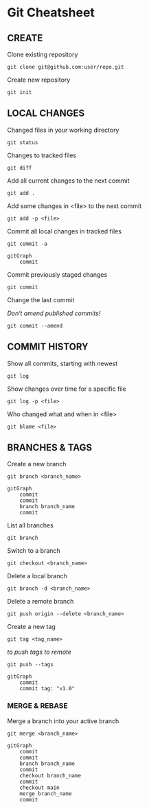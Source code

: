 # Git Cheatsheet

## CREATE

Clone existing repository

```shell
git clone git@github.com:user/repo.git
```

Create new repository

```shell
git init
```

## LOCAL CHANGES

Changed files in your working directory

```shell
git status
```

Changes to tracked files

```shell
git diff
```

Add all current changes to the next commit

```shell
git add .
```

Add some changes in \<file> to the next commit

```shell
git add -p <file>
```

Commit all local changes in tracked files

```shell
git commit -a
```

```mermaid
gitGraph
    commit
```

Commit previously staged changes

```shell
git commit
```

Change the last commit

*Don‘t amend published commits!*

```shell
git commit --amend
```

## COMMIT HISTORY

Show all commits, starting with newest

```shell
git log
```

Show changes over time for a specific file

```shell
git log -p <file>
```

Who changed what and when in \<file>

```shell
git blame <file>
```

## BRANCHES & TAGS

Create a new branch

```shell
git branch <branch_name>
```

```mermaid
gitGraph
    commit
    commit
    branch branch_name
    commit
```

List all branches

```shell
git branch
```

Switch to a branch

```shell
git checkout <branch_name>
```

Delete a local branch

```shell
git branch -d <branch_name>
```

Delete a remote branch

```shell
git push origin --delete <branch_name>
```

Create a new tag

```shell
git tag <tag_name>
```

*to push tags to remote*

```shell
git push --tags
```

```mermaid
gitGraph
    commit
    commit tag: "v1.0"
```



### MERGE & REBASE

Merge a branch into your active branch

```shell
git merge <branch_name>
```

```mermaid
gitGraph
    commit
    commit
    branch branch_name
    commit
    checkout branch_name
    commit
    checkout main
    merge branch_name
    commit
```